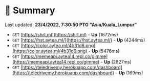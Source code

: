 # 📖 Summary
Last updated: **23/4/2022, 7:30:50 PTG "Asia/Kuala_Lumpur"**

- `GET` [https://shrt.ml](https://shrt.ml) - **Up** (1672ms)
- `GET` [https://hst.aytea.ml/](https://hst.aytea.ml/) - **Up** (4244ms)
- `GET` [https://color.aytea.ml/4b31d6.png](https://color.aytea.ml/4b31d6.png) - **Up** (5476ms)
- `GET` [https://memeapi.aytea14.repl.co/gimme](https://memeapi.aytea14.repl.co/gimme) - **Up** (2827ms)
- `GET` [https://teledrivemy.herokuapp.com/dashboard](https://teledrivemy.herokuapp.com/dashboard) - **Up** (169ms)
